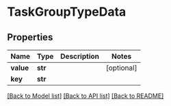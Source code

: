 # TaskGroupTypeData

## Properties
Name | Type | Description | Notes
------------ | ------------- | ------------- | -------------
**value** | **str** |  | [optional] 
**key** | **str** |  | 

[[Back to Model list]](../README.md#documentation-for-models) [[Back to API list]](../README.md#documentation-for-api-endpoints) [[Back to README]](../README.md)


